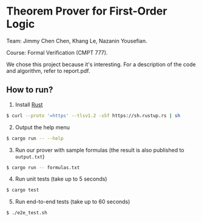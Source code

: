 # Theorem Prover for First-Order Logic

Team: Jimmy Chen Chen, Khang Le, Nazanin Yousefian.

Course: Formal Verification (CMPT 777).

We chose this project because it's interesting. For a description of the code and algorithm, refer to report.pdf.

## How to run?

1. Install [Rust](https://www.rust-lang.org/tools/install)
```sh
$ curl --proto '=https' --tlsv1.2 -sSf https://sh.rustup.rs | sh
```

2. Output the help menu
```sh
$ cargo run -- --help
```

3. Run our prover with sample formulas (the result is also published to `output.txt`)
```sh
$ cargo run -- formulas.txt
```

4. Run unit tests (take up to 5 seconds)
```sh
$ cargo test
```

5. Run end-to-end tests (take up to 60 seconds)
```sh
$ ./e2e_test.sh
```
